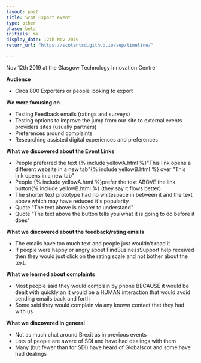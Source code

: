 ```yaml
---
layout: post
title: Scot Export event 
type: other
phase: beta
initials: mk
display_date: 12th Nov 2019
return_url: "https://scotentsd.github.io/sep/timeline/"

---
```


Nov 12th 2019 at the Glasgow Technology Innovation Centre

**Audience**
- Circa 800 Exporters or people looking to export

**We were focusing on**
- Testing Feedback emails (ratings and surveys)
- Testing options to improve the jump from our site to external events providers sites (usually partners)
- Preferences around complaints
- Researching assisted digital experiences and preferences

**What we discovered about the Event Links**
- People preferred the text {% include yellowA.html %}"This link opens a different website in a new tab"{% include yellowB.html %} over "This link opens in a new tab"
- People {% include yellowA.html %}prefer the text ABOVE the link button{% include yellowB.html %} (they say it flows better)
- The shorter text prototype had no whitespace in between it and the text above which may have reduced it's popularity
- Quote "The text above is clearer to understand"
- Quote "The text above the button tells you what it is going to do before it does"

**What we discovered about the feedback/rating emails**
- The emails have too much text and people just wouldn't read it
- If people were happy or angry about FindBusinessSupport help received then they would just click on the rating scale and not bother about the text.

**What we learned about complaints**
- Most people said they would complain by phone BECAUSE it would be dealt with quickly an it would be a HUMAN interaction that would avoid sending emails back and forth
- Some said they would complain via any known contact that they had with us

**What we discovered in general**
- Not as much chat around Brexit as in previous events
- Lots of people are aware of SDI and have had dealings with them
- Many (but fewer than for SDI) have heard of Globalscot and some have had dealings

<!--more-->
